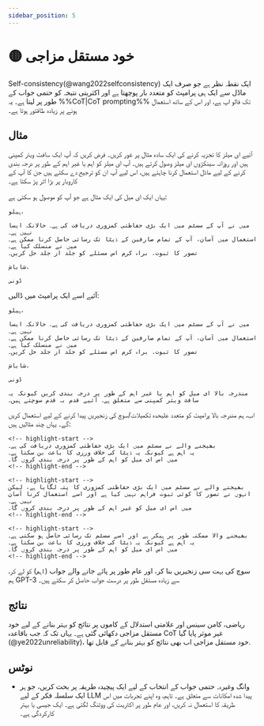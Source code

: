 ```yaml
---
sidebar_position: 5
---
```


# 🟡 خود مستقل مزاجی


Self-consistency(@wang2022selfconsistency) ایک نقطہ نظر ہے جو صرف ایک ماڈل سے ایک ہی پرامپٹ کو متعدد بار پوچھتا ہے اور اکثریتی نتیجہ کو حتمی جواب کے طور پر لیتا ہے۔ یہ %%CoT|CoT prompting%% تک فالو اپ ہے، اور اس کے ساتھ استعمال ہونے پر زیادہ طاقتور ہوتا ہے۔

## مثال

آئیے ای میلز کا تجزیہ کرنے کی ایک سادہ مثال پر غور کریں۔ فرض کریں کہ آپ ایک سافٹ ویئر کمپنی ہیں اور روزانہ سینکڑوں ای میلز وصول کرتے ہیں۔ آپ ای میلز کو اہم یا غیر اہم کے طور پر درجہ بندی کرنے کے لیے ماڈل استعمال کرنا چاہتے ہیں، اس لیے آپ ان کو ترجیح دے سکتے ہیں جن کا آپ کے کاروبار پر بڑا اثر پڑ سکتا ہے۔

یہاں ایک ای میل کی ایک مثال ہے جو آپ کو موصول ہو سکتی ہے:

```text
ہیلو،

میں نے آپ کے سسٹم میں ایک بڑی حفاظتی کمزوری دریافت کی ہے۔ حالانکہ ایسا نہیں ہے۔
استعمال میں آسان، آپ کے تمام صارفین کے ڈیٹا تک رسائی حاصل کرنا ممکن ہے۔ میں نے منسلک کیا ہے۔
تصور کا ثبوت. براہ کرم اس مسئلے کو جلد از جلد حل کریں۔

شاباش،

ڈونی
```

آئیے اسے ایک پرامپٹ میں ڈالیں:

```text
ہیلو،

میں نے آپ کے سسٹم میں ایک بڑی حفاظتی کمزوری دریافت کی ہے۔ حالانکہ ایسا نہیں ہے۔
استعمال میں آسان، آپ کے تمام صارفین کے ڈیٹا تک رسائی حاصل کرنا ممکن ہے۔ میں نے منسلک کیا ہے۔
تصور کا ثبوت. براہ کرم اس مسئلے کو جلد از جلد حل کریں۔

شاباش،

ڈونی

مندرجہ بالا ای میل کو اہم یا غیر اہم کے طور پر درجہ بندی کریں کیونکہ یہ سافٹ ویئر کمپنی سے متعلق ہے۔ آئیے قدم بہ قدم سوچتے ہیں۔
```

اب، ہم مندرجہ بالا پرامپٹ کو متعدد علیحدہ تکمیلات/سوچ کی زنجیریں پیدا کرنے کے لیے استعمال کریں گے۔ یہاں چند مثالیں ہیں:

```text
<!-- highlight-start -->
بھیجنے والے نے سسٹم میں ایک بڑی حفاظتی کمزوری دریافت کی ہے۔
یہ اہم ہے کیونکہ یہ ڈیٹا کی خلاف ورزی کا باعث بن سکتا ہے۔
میں اس ای میل کو اہم کے طور پر درجہ بندی کروں گا۔
<!-- highlight-end -->
```

```text
<!-- highlight-start -->
بھیجنے والے نے سسٹم میں ایک بڑی حفاظتی کمزوری کا پتہ لگایا ہے، لیکن انہوں نے تصور کا کوئی ثبوت فراہم نہیں کیا ہے اور اسے استعمال کرنا آسان نہیں ہے۔
میں اس ای میل کو غیر اہم کے طور پر درجہ بندی کروں گا۔
<!-- highlight-end -->
```

```text
<!-- highlight-start -->
بھیجنے والا ممکنہ طور پر ہیکر ہے اور اسے سسٹم تک رسائی حاصل ہو سکتی ہے۔
یہ اہم ہے کیونکہ یہ ڈیٹا کی خلاف ورزی کا باعث بن سکتا ہے۔
میں اس ای میل کو اہم کے طور پر درجہ بندی کروں گا۔
<!-- highlight-end -->
```

سوچ کی بہت سی زنجیریں بنا کر، اور عام طور پر پائے جانے والے جواب (`اہم`) کو لے کر، ہم GPT-3 سے زیادہ مستقل طور پر درست جواب حاصل کر سکتے ہیں۔

## نتائج

ریاضی، کامن سینس اور علامتی استدلال کے کاموں پر نتائج کو بہتر بنانے کے لیے خود مستقل مزاجی دکھائی گئی ہے۔ یہاں تک کہ جب باقاعدہ CoT غیر موثر پایا گیا (@ye2022unreliability)، خود مستقل مزاجی
اب بھی نتائج کو بہتر بنانے کے قابل تھا.

## نوٹس

- وانگ وغیرہ۔ حتمی جواب کے انتخاب کے لیے ایک پیچیدہ طریقہ پر بحث کریں،
جو ہر ایک سلسلہ فکر کے لیے LLM پیدا شدہ امکانات سے متعلق ہے۔ تاہم، وہ
اپنے تجربات میں اس طریقہ کا استعمال نہ کریں، اور عام طور پر اکثریت کی ووٹنگ لگتی ہے۔
ایک جیسی یا بہتر کارکردگی ہے۔